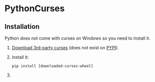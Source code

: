 # PythonCurses

## Installation
Python does not come with curses on Windows so you need to install it.
 1. [Download 3rd-party curses](http://www.lfd.uci.edu/~gohlke/pythonlibs/#curses) (does not exist on [PYPI](https://pypi.python.org/pypi)).
 2. Install it:
 
        pip install [downloaded-curses-wheel] 
 1. 